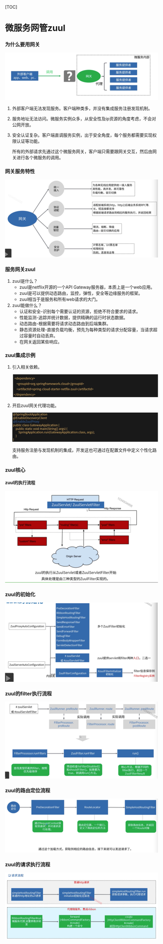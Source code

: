 [TOC]

# 微服务网管zuul

### 为什么要用网关

![image-20191025221814450](assets/image-20191025221814450.png)

1. 外部客户端无法发现服务。客户端种类多，并没有集成服务注册发现机制。

2. 服务地址无法访问。微服务实例众多，从安全性及ip资源的角度考虑，不会对公网开放。

3. 安全认证复杂。客户端直调服务实例，出于安全角度，每个服务都需要实现权限认证等功能。

   所有的外部请求先通过这个微服务网关，客户端只需要跟网关交互，然后由网关进行各个微服务的调用。

### 网关服务特性

![image-20191025222300569](assets/image-20191025222300569.png)

### 服务网关zuul

1. zuul是什么？
   * zuul是netflix开源的一个API Gateway服务器，本质上是一个web应用。
   * zuul是可以提供动态路由，监控，弹性，安全等边缘服务的框架。
   * zuul相当于是服务和所有web请求的大门。
2. zuul能做什么？
   * 认证和安全-识别每个需要认证的资源，拒绝不符合要求的请求。
   * 性能监测-追踪并统计数据，提供精确的运行时状态数据。
   * 动态路由-根据需要将请求动态路由到后端集群。
   * 静态资源处理-直接负载均衡，预先为每种类型的请求分配容量，当请求超过容量时自动丢弃。
   * 在网关返回某些响应。

### zuul集成示例

1. 引入相关依赖。

   ![image-20191025222749270](assets/image-20191025222749270.png)

2. 开启zuul网关代理功能。

   ![image-20191025222809854](assets/image-20191025222809854.png)

   支持服务注册与发现机制的集成，开发这也可通过在配置文件中定义个性化路由。

### zuul核心

#### zuul的执行流程

![image-20191025222933156](assets/image-20191025222933156.png)

### zuul的初始化

![image-20191025231106300](assets/image-20191025231106300.png)

### zuul的filter执行流程

![image-20191025231213174](assets/image-20191025231213174.png)

### zuul的路由定位流程

![image-20191025231253972](assets/image-20191025231253972.png)

### zuul的请求执行流程

![image-20191025231346189](assets/image-20191025231346189.png)

